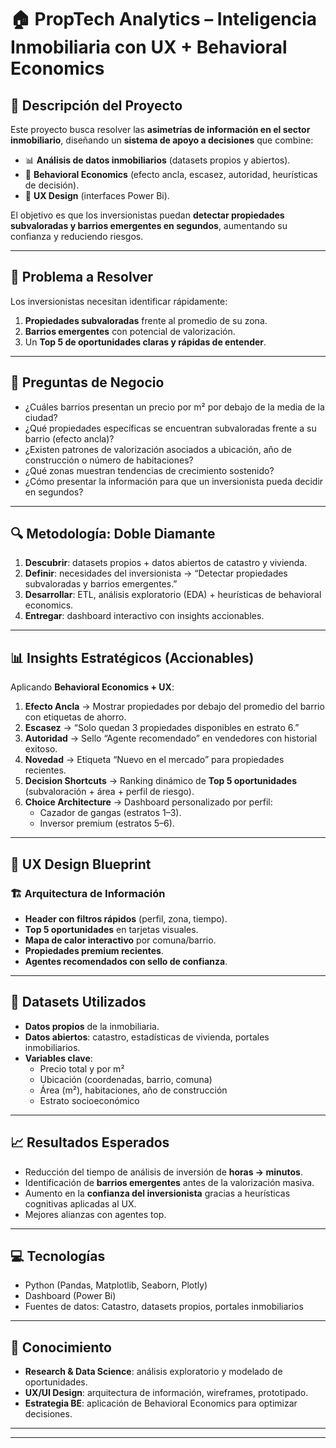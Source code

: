 # 🏠 PropTech Analytics – Inteligencia Inmobiliaria con UX + Behavioral Economics

## 🚀 Descripción del Proyecto
Este proyecto busca resolver las **asimetrías de información en el sector inmobiliario**, diseñando un **sistema de apoyo a decisiones** que combine:

- 📊 **Análisis de datos inmobiliarios** (datasets propios y abiertos).  
- 🧠 **Behavioral Economics** (efecto ancla, escasez, autoridad, heurísticas de decisión).  
- 🎨 **UX Design** (interfaces Power Bi).  

El objetivo es que los inversionistas puedan **detectar propiedades subvaloradas y barrios emergentes en segundos**, aumentando su confianza y reduciendo riesgos.

---

## 🎯 Problema a Resolver
Los inversionistas necesitan identificar rápidamente:
1. **Propiedades subvaloradas** frente al promedio de su zona.  
2. **Barrios emergentes** con potencial de valorización.  
3. Un **Top 5 de oportunidades claras y rápidas de entender**.  

---

## 📌 Preguntas de Negocio
- ¿Cuáles barrios presentan un precio por m² por debajo de la media de la ciudad?  
- ¿Qué propiedades específicas se encuentran subvaloradas frente a su barrio (efecto ancla)?  
- ¿Existen patrones de valorización asociados a ubicación, año de construcción o número de habitaciones?  
- ¿Qué zonas muestran tendencias de crecimiento sostenido?  
- ¿Cómo presentar la información para que un inversionista pueda decidir en segundos?  

---

## 🔍 Metodología: Doble Diamante
1. **Descubrir**: datasets propios + datos abiertos de catastro y vivienda.  
2. **Definir**: necesidades del inversionista → “Detectar propiedades subvaloradas y barrios emergentes.”  
3. **Desarrollar**: ETL, análisis exploratorio (EDA) + heurísticas de behavioral economics.  
4. **Entregar**: dashboard interactivo con insights accionables.  

---

## 📊 Insights Estratégicos (Accionables)
Aplicando **Behavioral Economics + UX**:

1. **Efecto Ancla** → Mostrar propiedades por debajo del promedio del barrio con etiquetas de ahorro.  
2. **Escasez** → “Solo quedan 3 propiedades disponibles en estrato 6.”  
3. **Autoridad** → Sello “Agente recomendado” en vendedores con historial exitoso.  
4. **Novedad** → Etiqueta “Nuevo en el mercado” para propiedades recientes.  
5. **Decision Shortcuts** → Ranking dinámico de **Top 5 oportunidades** (subvaloración + área + perfil de riesgo).  
6. **Choice Architecture** → Dashboard personalizado por perfil:  
   - Cazador de gangas (estratos 1–3).  
   - Inversor premium (estratos 5–6).  

---

## 🎨 UX Design Blueprint

### 🏗 Arquitectura de Información
- **Header con filtros rápidos** (perfil, zona, tiempo).  
- **Top 5 oportunidades** en tarjetas visuales.  
- **Mapa de calor interactivo** por comuna/barrio.  
- **Propiedades premium recientes**.  
- **Agentes recomendados con sello de confianza**.    

---

## 📂 Datasets Utilizados
- **Datos propios** de la inmobiliaria.  
- **Datos abiertos**: catastro, estadísticas de vivienda, portales inmobiliarios.  
- **Variables clave**:  
  - Precio total y por m²  
  - Ubicación (coordenadas, barrio, comuna)  
  - Área (m²), habitaciones, año de construcción  
  - Estrato socioeconómico  

---

## 📈 Resultados Esperados
- Reducción del tiempo de análisis de inversión de **horas → minutos**.  
- Identificación de **barrios emergentes** antes de la valorización masiva.  
- Aumento en la **confianza del inversionista** gracias a heurísticas cognitivas aplicadas al UX.  
- Mejores alianzas con agentes top.  

---

## 💻 Tecnologías
- Python (Pandas, Matplotlib, Seaborn, Plotly)  
- Dashboard (Power Bi)  
- Fuentes de datos: Catastro, datasets propios, portales inmobiliarios  

---

## 👥 Conocimiento
- **Research & Data Science**: análisis exploratorio y modelado de oportunidades.  
- **UX/UI Design**: arquitectura de información, wireframes, prototipado.  
- **Estrategia BE**: aplicación de Behavioral Economics para optimizar decisiones.  

---



---

